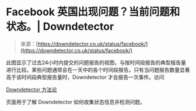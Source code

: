 <!--yml

category: 未分类

date: 2024-05-27 14:38:12

-->

# Facebook 英国出现问题？当前问题和状态。| Downdetector

> 来源：[https://downdetector.co.uk/status/facebook/](https://downdetector.co.uk/status/facebook/)

此图显示了过去24小时内提交的问题报告的视图，与按时间段报告的典型报告量进行比较。某些问题通常会在一天中的各个时间段报告。只有当问题报告数量显著高于该时间段典型报告量时，Downdetector 才会报告一次事件。访问

[Downdetector 方法论](https://downdetector.com/methodology/)

页面用于了解 Downdetector 如何收集状态信息并检测问题。
